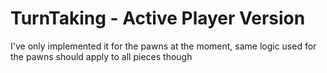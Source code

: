 # TurnTaking - Active Player Version
I've only implemented it for the pawns at the moment, same logic used for the pawns should apply to all pieces though

